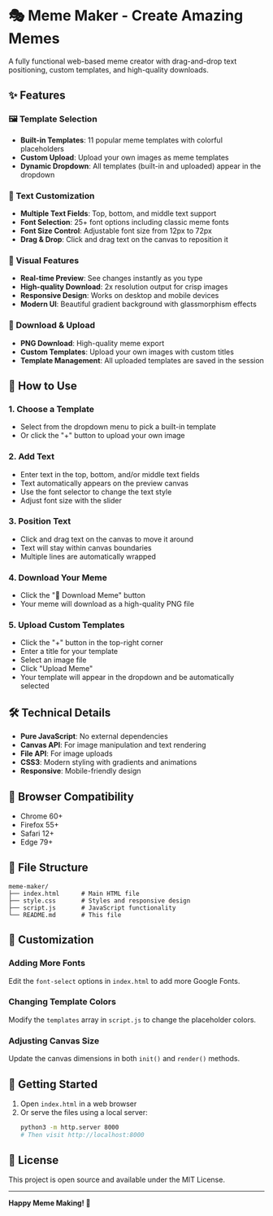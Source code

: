 # 🎭 Meme Maker - Create Amazing Memes

A fully functional web-based meme creator with drag-and-drop text positioning, custom templates, and high-quality downloads.

## ✨ Features

### 🖼️ Template Selection
- **Built-in Templates**: 11 popular meme templates with colorful placeholders
- **Custom Upload**: Upload your own images as meme templates
- **Dynamic Dropdown**: All templates (built-in and uploaded) appear in the dropdown

### 📝 Text Customization
- **Multiple Text Fields**: Top, bottom, and middle text support
- **Font Selection**: 25+ font options including classic meme fonts
- **Font Size Control**: Adjustable font size from 12px to 72px
- **Drag & Drop**: Click and drag text on the canvas to reposition it

### 🎨 Visual Features
- **Real-time Preview**: See changes instantly as you type
- **High-quality Download**: 2x resolution output for crisp images
- **Responsive Design**: Works on desktop and mobile devices
- **Modern UI**: Beautiful gradient background with glassmorphism effects

### 💾 Download & Upload
- **PNG Download**: High-quality meme export
- **Custom Templates**: Upload your own images with custom titles
- **Template Management**: All uploaded templates are saved in the session

## 🚀 How to Use

### 1. Choose a Template
- Select from the dropdown menu to pick a built-in template
- Or click the "+" button to upload your own image

### 2. Add Text
- Enter text in the top, bottom, and/or middle text fields
- Text automatically appears on the preview canvas
- Use the font selector to change the text style
- Adjust font size with the slider

### 3. Position Text
- Click and drag text on the canvas to move it around
- Text will stay within canvas boundaries
- Multiple lines are automatically wrapped

### 4. Download Your Meme
- Click the "💾 Download Meme" button
- Your meme will download as a high-quality PNG file

### 5. Upload Custom Templates
- Click the "+" button in the top-right corner
- Enter a title for your template
- Select an image file
- Click "Upload Meme"
- Your template will appear in the dropdown and be automatically selected

## 🛠️ Technical Details

- **Pure JavaScript**: No external dependencies
- **Canvas API**: For image manipulation and text rendering
- **File API**: For image uploads
- **CSS3**: Modern styling with gradients and animations
- **Responsive**: Mobile-friendly design

## 📱 Browser Compatibility

- Chrome 60+
- Firefox 55+
- Safari 12+
- Edge 79+

## 🎯 File Structure

```
meme-maker/
├── index.html      # Main HTML file
├── style.css       # Styles and responsive design
├── script.js       # JavaScript functionality
└── README.md       # This file
```

## 🎨 Customization

### Adding More Fonts
Edit the `font-select` options in `index.html` to add more Google Fonts.

### Changing Template Colors
Modify the `templates` array in `script.js` to change the placeholder colors.

### Adjusting Canvas Size
Update the canvas dimensions in both `init()` and `render()` methods.

## 🚀 Getting Started

1. Open `index.html` in a web browser
2. Or serve the files using a local server:
   ```bash
   python3 -m http.server 8000
   # Then visit http://localhost:8000
   ```

## 📄 License

This project is open source and available under the MIT License.

---

**Happy Meme Making! 🎉**